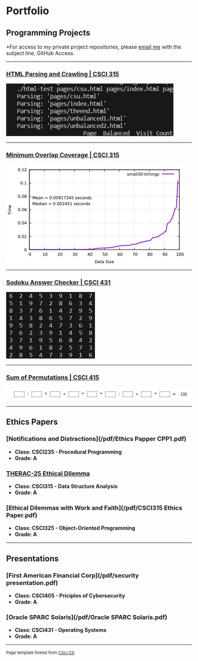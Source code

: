 Portfolio
=========

Programming Projects
--------------------

*For access to my private project repositories, please [email me](mailto:ephillips@csustudent.net?subject=GitHub%20Access) with the subject line, GitHub Access.

---
### [HTML Parsing and Crawling | CSCI 315](project1)

![Project 1 Thumbnail Name](images/prj1-logo.png)

---

### [Minimum Overlap Coverage | CSCI 315](project2)

![Project 2 Thumbnail Name](images/prj2-logo.png)

---

### [Sodoku Answer Checker | CSCI 431](project3)


![Project 3 Thumbnail Name](images/prj3-logo.png)

---

### [Sum of Permutations | CSCI 415](project4)

![Project 4 Thumbnail Name](images/prj4-logo.png)

---

Ethics Papers
-------------

### [Notifications and Distractions](/pdf/Ethics Papper CPP1.pdf)

-   **Class: CSCI235 - Procedural Programming**  
-   **Grade: A**

### [THERAC-25 Ethical Dilemma](/pdf/CSCI315_Ethics.pdf)

-   **Class: CSCI315 - Data Structure Analysis** 
-   **Grade: A**

### [Ethical Dilemmas with Work and Faith](/pdf/CSCI315 Ethics Paper.pdf)

-   **Class: CSCI325 - Object-Oriented Programming** 
-   **Grade: A**

---

Presentations
-------------

### [First American Financial Corp](/pdf/security presentation.pdf)

- **Class: CSCI405 - Priciples of Cybersecurity** 
- **Grade: A**


### [Oracle SPARC Solaris](/pdf/Oracle SPARC Solaris.pdf)

- **Class: CSCI431 - Operating Systems** 
- **Grade: A**

---

<p style="font-size:11px">Page template forked from <a href="https://github.com/csu-cs/csci-portfolio">CSU-CS</a></p>
<!-- Remove above link if you don't want to attributive -->
